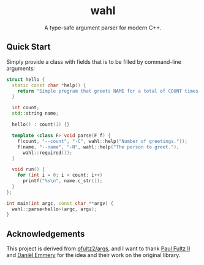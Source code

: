 <p align="center">
    <h1 align="center">wahl</h1>
    <p align="center">A type-safe argument parser for modern C++.</p>
</p>

## Quick Start

Simply provide a class with fields that is to be filled by command-line
arguments:

```c++
struct hello {
  static const char *help() {
    return "Simple program that greets NAME for a total of COUNT times.";
  }

  int count;
  std::string name;

  hello() : count(1) {}

  template <class F> void parse(F f) {
    f(count, "--count", "-C", wahl::help("Number of greetings."));
    f(name, "--name", "-N", wahl::help("The person to greet."),
      wahl::required());
  }

  void run() {
    for (int i = 0; i < count; i++)
      printf("%s\n", name.c_str());
  }
};

int main(int argc, const char **argv) {
  wahl::parse<hello>(argc, argv);
}
```



## Acknowledgements

This project is derived from [pfultz2/args][pfultz2/args], and I want to thank
[Paul Fultz II][pfultz2] and [Daniël Emmery][Dmry] for the idea and their work
on the original library.

[pfultz2/args]: https://github.com/pfultz2/args
[pfultz2]: https://github.com/pfultz2
[Dmry]: https://github.com/Dmry
